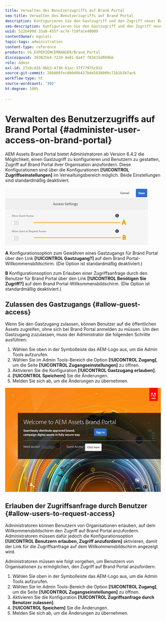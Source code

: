 ```yaml
---
title: Verwalten des Benutzerzugriffs auf Brand Portal
seo-title: Verwalten des Benutzerzugriffs auf Brand Portal
description: Konfigurieren Sie den Gastzugriff und den Zugriff neuer Benutzer auf Brand Portal.
seo-description: Konfigurieren Sie den Gastzugriff und den Zugriff neuer Benutzer auf Brand Portal.
uuid: 522b499d-33a0-455f-ac7e-719face48009
contentOwner: mgulati
topic-tags: administration
content-type: reference
products: SG_EXPERIENCEMANAGER/Brand_Portal
discoiquuid: 393025b4-722d-4e81-8a47-f83415d0b9b6
role: Admin
exl-id: 27a9cd26-9bb3-473b-b1ac-37f77975c912
source-git-commit: 26b009fec800d9b437bde5838009c71b1b3b7ac6
workflow-type: ht
source-wordcount: '302'
ht-degree: 100%

---
```


# Verwalten des Benutzerzugriffs auf Brand Portal {#administer-user-access-on-brand-portal}

AEM Assets Brand Portal bietet Administratoren ab Version 6.4.2 die Möglichkeit, einen Gastzugriff zu konfigurieren und Benutzern zu gestatten, Zugriff auf Brand Portal ihrer Organisation anzufordern. Diese Konfigurationen sind über die Konfigurationen **[!UICONTROL Zugriffseinstellungen]** im Verwaltungsbereich möglich. Beide Einstellungen sind standardmäßig deaktiviert.

![](assets/access-configs.png)

**A**   Konfigurationsoption zum Gewähren eines Gastzugangs für Brand Portal über den Link **[!UICONTROL Gastzugang?]** auf dem Brand Portal-Willkommensbildschirm. (Die Option ist standardmäßig deaktiviert.)

**B**   Konfigurationsoption zum Erlauben einer Zugriffsanfrage durch den Benutzer für Brand Portal über den Link **[!UICONTROL Benötigen Sie Zugriff?]** auf dem Brand Portal-Willkommensbildschirm. (Die Option ist standardmäßig deaktiviert.)

## Zulassen des Gastzugangs {#allow-guest-access}

Wenn Sie den Gastzugang zulassen, können Benutzer auf die öffentlichen Assets zugreifen, ohne sich bei Brand Portal anmelden zu müssen.
Um den Gastzugang zuzulassen, muss der Administrator die folgenden Schritte ausführen:

1. Wählen Sie oben in der Symbolleiste das AEM-Logo aus, um die Admin Tools aufzurufen.
1. Wählen Sie im Admin Tools-Bereich die Option **[!UICONTROL Zugang]**, um die Seite **[!UICONTROL Zugangseinstellungen]** zu öffnen.
1. Aktivieren Sie die Konfiguration **[!UICONTROL Gastzugang erlauben]**.
1. **[!UICONTROL Speichern]** Sie die Änderungen.
1. Melden Sie sich ab, um die Änderungen zu übernehmen.

![](assets/bp-welcome-screen.png)

## Erlauben der Zugriffsanfrage durch Benutzer {#allow-users-to-request-access}

Administratoren können Benutzern von Organisationen erlauben, auf dem Willkommensbildschirm den Zugriff auf Brand Portal anzufordern. Administratoren müssen dafür jedoch die Konfigurationsoption **[!UICONTROL Benutzern erlauben, Zugriff anzufordern]** aktivieren, damit der Link für die Zugriffsanfrage auf dem Willkommensbildschirm angezeigt wird.

Administratoren müssen wie folgt vorgehen, um Benutzern von Organisationen zu ermöglichen, den Zugriff auf Brand Portal anzufordern:

1. Wählen Sie oben in der Symbolleiste das AEM-Logo aus, um die Admin Tools aufzurufen.
1. Wählen Sie im Admin Tools-Bereich die Option **[!UICONTROL Zugang]**, um die Seite **[!UICONTROL Zugangseinstellungen]** zu öffnen.
1. Aktivieren Sie die Konfiguration **[!UICONTROL Zugriffsanfrage durch Benutzer zulassen]**.
1. **[!UICONTROL Speichern]** Sie die Änderungen.
1. Melden Sie sich ab, um die Änderungen zu übernehmen.
